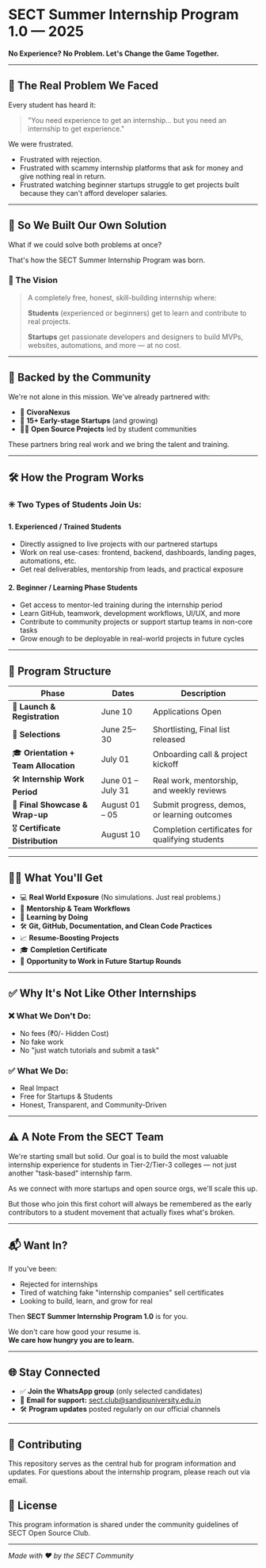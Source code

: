 # SECT Summer Internship Program 1.0 — 2025

**No Experience? No Problem. Let's Change the Game Together.**

---

## 💭 The Real Problem We Faced

Every student has heard it:

> "You need experience to get an internship... but you need an internship to get experience."

We were frustrated.
- Frustrated with rejection.
- Frustrated with scammy internship platforms that ask for money and give nothing real in return.
- Frustrated watching beginner startups struggle to get projects built because they can't afford developer salaries.

---

## 🔧 So We Built Our Own Solution

What if we could solve both problems at once?

That's how the SECT Summer Internship Program was born.

### 🎯 The Vision

> A completely free, honest, skill-building internship where:
> 
> **Students** (experienced or beginners) get to learn and contribute to real projects.
> 
> **Startups** get passionate developers and designers to build MVPs, websites, automations, and more — at no cost.

---

## 🤝 Backed by the Community

We're not alone in this mission. We've already partnered with:

- 🏢 **CivoraNexus**
- 💼 **15+ Early-stage Startups** (and growing)
- 👨‍💻 **Open Source Projects** led by student communities

These partners bring real work and we bring the talent and training.

---

## 🛠️ How the Program Works

### ✳️ Two Types of Students Join Us:

#### 1. **Experienced / Trained Students**
- Directly assigned to live projects with our partnered startups
- Work on real use-cases: frontend, backend, dashboards, landing pages, automations, etc.
- Get real deliverables, mentorship from leads, and practical exposure

#### 2. **Beginner / Learning Phase Students**
- Get access to mentor-led training during the internship period
- Learn GitHub, teamwork, development workflows, UI/UX, and more
- Contribute to community projects or support startup teams in non-core tasks
- Grow enough to be deployable in real-world projects in future cycles

---

## 🧱 Program Structure

| Phase | Dates | Description |
|-------|-------|-------------|
| 📢 **Launch & Registration** | June 10 | Applications Open |
| 🧠 **Selections** | June 25–30 | Shortlisting, Final list released |
| 🎓 **Orientation + Team Allocation** | July 01 | Onboarding call & project kickoff |
| 🛠️ **Internship Work Period** | June 01 – July 31 | Real work, mentorship, and weekly reviews |
| 🚀 **Final Showcase & Wrap-up** | August 01 – 05 | Submit progress, demos, or learning outcomes |
| 🎖️ **Certificate Distribution** | August 10 | Completion certificates for qualifying students |

---

## 🧑‍🏫 What You'll Get

- 💻 **Real World Exposure** (No simulations. Just real problems.)
- 🤝 **Mentorship & Team Workflows**
- 🧠 **Learning by Doing**
- 🛠️ **Git, GitHub, Documentation, and Clean Code Practices**
- 📈 **Resume-Boosting Projects**
- 🎓 **Completion Certificate**
- 🚀 **Opportunity to Work in Future Startup Rounds**

---

## ✅ Why It's Not Like Other Internships

### ❌ What We Don't Do:
- No fees (₹0/- Hidden Cost)
- No fake work
- No "just watch tutorials and submit a task"

### ✅ What We Do:
- Real Impact
- Free for Startups & Students
- Honest, Transparent, and Community-Driven

---

## ⚠️ A Note From the SECT Team

We're starting small but solid. Our goal is to build the most valuable internship experience for students in Tier-2/Tier-3 colleges — not just another "task-based" internship farm.

As we connect with more startups and open source orgs, we'll scale this up.

But those who join this first cohort will always be remembered as the early contributors to a student movement that actually fixes what's broken.

---

## 📬 Want In?

If you've been:
- Rejected for internships
- Tired of watching fake "internship companies" sell certificates
- Looking to build, learn, and grow for real

Then **SECT Summer Internship Program 1.0** is for you.

We don't care how good your resume is.  
**We care how hungry you are to learn.**

---

## 🌐 Stay Connected

- ✅ **Join the WhatsApp group** (only selected candidates)
- 📨 **Email for support:** sect.club@sandipuniversity.edu.in
- 🛠️ **Program updates** posted regularly on our official channels

---

## 🤝 Contributing

This repository serves as the central hub for program information and updates. For questions about the internship program, please reach out via email.

## 📄 License

This program information is shared under the community guidelines of SECT Open Source Club.

---

*Made with ❤️ by the SECT Community*

